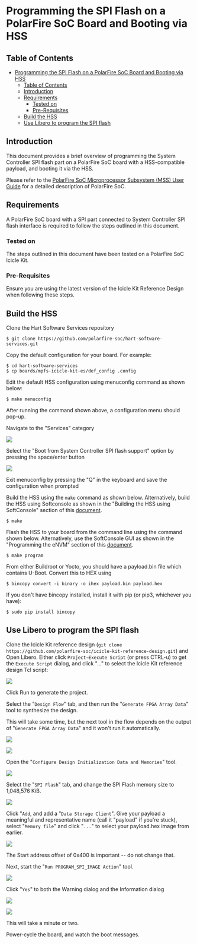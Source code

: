 # Programming the SPI Flash on a PolarFire SoC Board and Booting via HSS

## Table of Contents

- [Programming the SPI Flash on a PolarFire SoC Board and Booting via HSS](#programming-the-spi-flash-on-a-polarfire-soc-board-and-booting-via-hss)
  - [Table of Contents](#table-of-contents)
  - [Introduction](#introduction)
  - [Requirements](#requirements)
    - [Tested on](#tested-on)
    - [Pre-Requisites](#pre-requisites)
  - [Build the HSS](#build-the-hss)
  - [Use Libero to program the SPI flash](#use-libero-to-program-the-spi-flash)

<a name="introduction"></a>

## Introduction

This document provides a brief overview of programming the System Controller SPI flash part on a PolarFire SoC board with a HSS-compatible payload, and booting it via the HSS.

Please refer to the [PolarFire SoC Microprocessor Subsystem (MSS) User Guide](https://ww1.microchip.com/downloads/aemDocuments/documents/FPGA/ProductDocuments/ReferenceManuals/PolarFire_SoC_FPGA_MSS_Technical_Reference_Manual_VC.pdf)
for a detailed description of PolarFire SoC.

<a name="requirements"></a>

## Requirements

A PolarFire SoC board with a SPI part connected to System Controller SPI flash interface is required to follow the steps outlined in this document.

<a name="tested-on"></a>

### Tested on

The steps outlined in this document have been tested on a PolarFire SoC Icicle Kit.

<a name="pre-requisites"></a>

### Pre-Requisites

Ensure you are using the latest version of the Icicle Kit Reference Design when following these steps.

<a name="build-the-hss"></a>

## Build the HSS

Clone the Hart Software Services repository

```shell
$ git clone https://github.com/polarfire-soc/hart-software-services.git
```

Copy the default configuration for your board. For example:

```shell
$ cd hart-software-services
$ cp boards/mpfs-icicle-kit-es/def_config .config
```

Edit the default HSS configuration using menuconfig command as shown below:

```shell
$ make menuconfig
```

After running the command shown above, a configuration menu should pop-up.

Navigate to the "Services" category

![](./images/programming-the-spi-flash-on-a-polarfire-soc-board-and-booting-via-hss/image0010.png)

Select the "Boot from System Controller SPI flash support" option by pressing the space/enter button

![](./images/programming-the-spi-flash-on-a-polarfire-soc-board-and-booting-via-hss/image0011.png)

Exit menuconfig by pressing the "Q" in the keyboard and save the configuration when prompted

Build the HSS using the `make` command as shown below. Alternatively, build the HSS using Softconsole as shown in the "Building the HSS using SoftConsole" section of this [document](https://mi-v-ecosystem.github.io/redirects/software-development_polarfire-soc-software-tool-flow).

```shell
$ make
```

Flash the HSS to your board from the command line using the command shown below. Alternatively, use the SoftConsole GUI as shown in the "Programming the eNVM" section of this [document](https://mi-v-ecosystem.github.io/redirects/software-development_polarfire-soc-software-tool-flow).

```shell
$ make program
```

From either Buildroot or Yocto, you should have a payload.bin file which
contains U-Boot. Convert this to HEX using

```shell
$ bincopy convert -i binary -o ihex payload.bin payload.hex
```

If you don't have bincopy installed, install it with pip (or pip3,
whichever you have):

```shell
$ sudo pip install bincopy
```

<a name="use-libero-to-program-the-spi-flash"></a>

## Use Libero to program the SPI flash

Clone the Icicle Kit reference design (`git clone
 https://github.com/polarfire-soc/icicle-kit-reference-design.git`) and
Open Libero. Either click `Project→Execute Script` (or press CTRL-u)
to get the `Execute Script` dialog, and click "..." to select the
Icicle Kit reference design Tcl script:

![](./images/programming-the-spi-flash-on-a-polarfire-soc-board-and-booting-via-hss/image0001.png)

Click Run to generate the project.

Select the "`Design Flow`" tab, and then run the "`Generate FPGA Array
Data`" tool to synthesize the design.

This will take some time, but the next tool in the flow depends on the
output of "`Generate FPGA Array Data`" and it won't run it automatically.

![](./images/programming-the-spi-flash-on-a-polarfire-soc-board-and-booting-via-hss/image0002.png)

![](./images/programming-the-spi-flash-on-a-polarfire-soc-board-and-booting-via-hss/image0003.png)

Open the "`Configure Design Initialization Data and Memories`" tool.

![](./images/programming-the-spi-flash-on-a-polarfire-soc-board-and-booting-via-hss/image0004.png)

Select the "`SPI Flash`" tab, and change the SPI Flash memory size to
1,048,576 KiB.

![](./images/programming-the-spi-flash-on-a-polarfire-soc-board-and-booting-via-hss/image0005.png)

Click "`Add`, and add a "`Data Storage Client`". Give your payload a
meaningful and representative name (call it "payload" if you're stuck),
select "`Memory file`" and click "`...`" to select your payload.hex image
from earlier.

![](./images/programming-the-spi-flash-on-a-polarfire-soc-board-and-booting-via-hss/image0006.png)

The Start address offset of 0x400 is important -- do not change that.

Next, start the "`Run PROGRAM_SPI_IMAGE Action`" tool.

![](./images/programming-the-spi-flash-on-a-polarfire-soc-board-and-booting-via-hss/image0007.png)

Click "`Yes`" to both the Warning dialog and the Information dialog

![](./images/programming-the-spi-flash-on-a-polarfire-soc-board-and-booting-via-hss/image0008.png)

![](./images/programming-the-spi-flash-on-a-polarfire-soc-board-and-booting-via-hss/image0009.png)

This will take a minute or two.

Power-cycle the board, and watch the boot messages.
